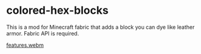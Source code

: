 # colored-hex-blocks
This is a mod for Minecraft fabric that adds a block you can dye like leather armor. Fabric API is required.

[features.webm](https://github.com/megamasterc2/colored-hex-blocks/assets/34496875/b8016521-2598-4253-9566-b30b8f098499)

